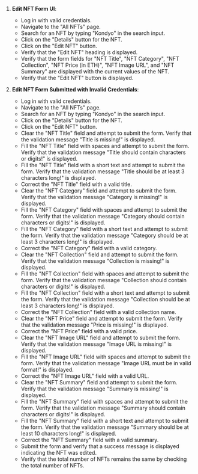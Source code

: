 1. **Edit NFT Form UI**:
   - Log in with valid credentials.
   - Navigate to the "All NFTs" page.
   - Search for an NFT by typing "Kondyo" in the search input.
   - Click on the "Details" button for the NFT.
   - Click on the "Edit NFT" button.
   - Verify that the "Edit NFT" heading is displayed.
   - Verify that the form fields for "NFT Title", "NFT Category", "NFT Collection", "NFT Price (in ETH)", "NFT Image URL", and "NFT Summary" are displayed with the current values of the NFT.
   - Verify that the "Edit NFT" button is displayed.

2. **Edit NFT Form Submitted with Invalid Credentials**:
   - Log in with valid credentials.
   - Navigate to the "All NFTs" page.
   - Search for an NFT by typing "Kondyo" in the search input.
   - Click on the "Details" button for the NFT.
   - Click on the "Edit NFT" button.
   - Clear the "NFT Title" field and attempt to submit the form. Verify that the validation message "Title is missing!" is displayed.
   - Fill the "NFT Title" field with spaces and attempt to submit the form. Verify that the validation message "Title should contain characters or digits!" is displayed.
   - Fill the "NFT Title" field with a short text and attempt to submit the form. Verify that the validation message "Title should be at least 3 characters long!" is displayed.
   - Correct the "NFT Title" field with a valid title.
   - Clear the "NFT Category" field and attempt to submit the form. Verify that the validation message "Category is missing!" is displayed.
   - Fill the "NFT Category" field with spaces and attempt to submit the form. Verify that the validation message "Category should contain characters or digits!" is displayed.
   - Fill the "NFT Category" field with a short text and attempt to submit the form. Verify that the validation message "Category should be at least 3 characters long!" is displayed.
   - Correct the "NFT Category" field with a valid category.
   - Clear the "NFT Collection" field and attempt to submit the form. Verify that the validation message "Collection is missing!" is displayed.
   - Fill the "NFT Collection" field with spaces and attempt to submit the form. Verify that the validation message "Collection should contain characters or digits!" is displayed.
   - Fill the "NFT Collection" field with a short text and attempt to submit the form. Verify that the validation message "Collection should be at least 3 characters long!" is displayed.
   - Correct the "NFT Collection" field with a valid collection name.
   - Clear the "NFT Price" field and attempt to submit the form. Verify that the validation message "Price is missing!" is displayed.
   - Correct the "NFT Price" field with a valid price.
   - Clear the "NFT Image URL" field and attempt to submit the form. Verify that the validation message "Image URL is missing!" is displayed.
   - Fill the "NFT Image URL" field with spaces and attempt to submit the form. Verify that the validation message "Image URL must be in valid format!" is displayed.
   - Correct the "NFT Image URL" field with a valid URL.
   - Clear the "NFT Summary" field and attempt to submit the form. Verify that the validation message "Summary is missing!" is displayed.
   - Fill the "NFT Summary" field with spaces and attempt to submit the form. Verify that the validation message "Summary should contain characters or digits!" is displayed.
   - Fill the "NFT Summary" field with a short text and attempt to submit the form. Verify that the validation message "Summary should be at least 10 characters long!" is displayed.
   - Correct the "NFT Summary" field with a valid summary.
   - Submit the form and verify that a success message is displayed indicating the NFT was edited.
   - Verify that the total number of NFTs remains the same by checking the total number of NFTs.